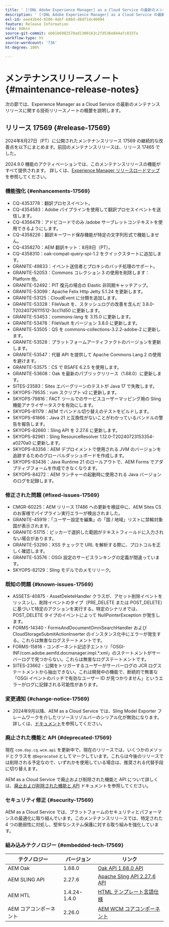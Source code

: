 ```yaml
---
title: ' [!DNL Adobe Experience Manager] as a Cloud Service の最新のメンテナンスリリースノート。'
description: ' [!DNL Adobe Experience Manager] as a Cloud Service の最新のメンテナンスリリースノート。'
exl-id: eee42b4d-9206-4ebf-b88d-d8df14c46094
feature: Release Information
role: Admin
source-git-commit: eb01b6982578ad1300163c2fd536e844afc815fa
workflow-type: ht
source-wordcount: '736'
ht-degree: 100%

---
```



# メンテナンスリリースノート {#maintenance-release-notes}

次の節では、Experience Manager as a Cloud Service の最新のメンテナンスリリースに関する技術リリースノートの概要を説明します。

## リリース 17569 {#release-17569}

2024年8月27日（PT）に公開されたメンテナンスリリース 17569 の継続的な改善点を以下にまとめます。前回のメンテナンスリリースは、リリース 17465 でした。

2024.9.0 機能のアクティベーションでは、このメンテナンスリリースの機能がすべて提供されます。 詳しくは、[Experience Manager リリースロードマップ](https://experienceleague.adobe.com/ja/docs/experience-manager-release-information/aem-release-updates/update-releases-roadmap)を参照してください。

### 機能強化 {#enhancements-17569}

* CQ-4353778：翻訳プロセスイベント。
* CQ-4354583：Adobe パイプラインを使用して翻訳プロセスイベントを送信します。
* CQ-4356479：アドビコードでのみ /adobe サーブレットコンテキストを使用できるようにします。
* CQ-4358226：翻訳キーワード保存機能が特定の文字列形式で機能しません。
* CQ-4358270：AEM 翻訳キット：8月8日（PT）。
* CQ-4358310：oak-compat-query-spi-1.2 をクイックスタートに追加します。
* GRANITE-49833：イベント送信者とプロキシのバッチ処理のサポート。
* GRANITE-52053：Commons コレクション 3 の使用を削除します：Platform 他。
* GRANITE-52492：PIT 復元の場合の Elastic 非同期キャッチアップ。
* GRANITE-53099：Apache Felix Http Jetty 5.1.24 を更新します。
* GRANITE-53125：CloudEvent に分類を追加します。
* GRANITE-53328：FileVault を、スタッシュログの改善を含んだ 3.8.0-T20240726111512-3cc11d50 に更新します。
* GRANITE-53453：commons-lang を 3.15.0 に更新します。
* GRANITE-53478：FileVault をバージョン 3.8.0 に更新します。
* GRANITE-53505：QS を commons-collections-3.2.2-adobe-2 に更新します。
* GRANITE-53528：プラットフォームアーティファクトのバージョンを更新します。
* GRANITE-53547：代替 API を提供して Apache Commons Lang 2 の使用を避けます。
* GRANITE-53575：CS で BSAFE 6.2.5 を使用します。
* GRANITE-53608：Oak を最新のパブリックリリース（1.68.0）に更新します。
* SITES-23583：Sites エバーグリーンのテストが Java 17 で失敗します。
* SKYOPS-79535：rum スクリプト v2 に更新します。
* SKYOPS-79816：FACT ツールでのサービスユーザーマッピング用の Sling 機能アナライザータスクを有効にします。
* SKYOPS-81179：AEM でバンドル切り替えのテストをビルドします。
* SKYOPS-81866：Java 21 と互換性がないことがわかっているバンドルの警告を報告します。
* SKYOPS-82660：Sling API を 2.27.6 に更新します。
* SKYOPS-82961：Sling ResourceResolver 1.12.0-T20240723153354-a0270a0 に更新します。
* SKYOPS-83356：AEM デプロイメントで使用される JVM のバージョンを追跡するためのグローバルダッシュボードを作成します。
* SKYOPS-83436：Java Runtime 21 のロールアウトで、AEM Forms でアダプティブフォームを作成できなくなります。
* SKYOPS-84272：AEM ランチャーの起動時に使用される Java バージョンのログを記録します。

### 修正された問題 {#fixed-issues-17569}

* CMGR-60225：AEM リリース 17486 への更新を検証中に、AEM Sites CS のお客様でパイプライン実行エラーが検出されました。
* GRANITE-45919：「ユーザー設定を編集」の「国 / 地域」リストに禁輸対象国が表示されます。
* GRANITE-51715：ピッカーで選択した範囲がテキストフィールドに入力されない場合があります。
* GRANITE-53290：XSS チェックで URL を解析する際に、プロトコルを正しく確認します。
* GRANITE-53576：OSGi 設定のサービスランキングの定義が間違っています。
* SKYOPS-82129：Sling モデルでのメモリリーク。

### 既知の問題 {#known-issues-17569}

* ASSETS-40875 - AssetDeleteHandler クラスが、アセット削除イベントをリッスンし、削除イベントのタイプ（PRE_DELETE または POST_DELETE）に基づいて特定のアクションを実行する。特定のシナリオでは、POST_DELETE タイプのイベントによって NullPointerException が発生します。
* FORMS-14340 - FormsAndDocumentOmniSearchHandler および CloudStorageSubmitActionInserter のインスタンス化中にエラーが発生する。これらは無害なログステートメントです。
* FORMS-15818 - コンポーネント記述子エントリ「OSGI-INF/com.adobe.aemfd.docmanager.impl.*.xml」のステートメントがサーバーログで見つからない。これらは無害なログステートメントです。
* SITES-23662 - 公開をトリガーするユーザーがサーバーログの JCR ログステートメントから抽出できない。これは開発中の機能で、断続的で無害な「OSGi イベントのバッチで有効なユーザー ID が見つかりません」というエラーがログに記録される可能性があります。

### 変更通知 {#change-notice-17569}

* 2024年9月以降、AEM as a Cloud Service では、Sling Model Exporter フレームワークを介したリソースリゾルバーのシリアル化が無効になります。 詳しくは、[ドキュメント](/help/implementing/developing/hybrid/disallow-the-serialization-of-resourceresolvers-via-sling-model-exporter.md)を参照してください。

### 廃止された機能と API {#deprecated-17569}

現在 `com.day.cq.wcm.api` を更新中で、現在のリリースでは、いくつかのメソッドとクラスを `@Deprecated` としてマークしています。これらは今後のリリースでは削除される予定なので、いずれかを使用している場合は、推奨される代替手段に切り替えます。

AEM as a Cloud Service で廃止および削除された機能と API について詳しくは、[廃止および削除された機能と API](/help/release-notes/deprecated-removed-features.md) ドキュメントを参照してください。

### セキュリティ修正 {#security-17569}

AEM as a Cloud Service では、プラットフォームのセキュリティとパフォーマンスの最適化に取り組んでいます。このメンテナンスリリースでは、特定された 4 つの脆弱性に対処し、堅牢なシステム保護に対する取り組みを強化しています。

### 組み込みテクノロジー {#embedded-tech-17569}

| テクノロジー | バージョン | リンク |
|---|---|---|
| AEM Oak | 1.68.0 | [Oak API 1.68.0 API](https://www.javadoc.io/doc/org.apache.jackrabbit/oak-api/1.68.0/index.html) |
| AEM SLING API | 2.27.6 | [Apache Sling API 2.27.6 API](https://www.javadoc.io/doc/org.apache.sling/org.apache.sling.api/latest/index.html) |
| AEM HTL | 1.4.24-1.4.0 | [HTML テンプレート言語仕様](https://github.com/adobe/htl-spec) |
| AEM コアコンポーネント | 2.26.0 | [AEM WCM コアコンポーネント](https://github.com/adobe/aem-core-wcm-components) |
